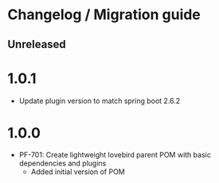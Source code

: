 # Changelog / Migration guide

## Unreleased
# 1.0.1
- Update plugin version to match spring boot 2.6.2

# 1.0.0
- PF-701: Create lightweight lovebird parent POM with basic dependencies and plugins
    - Added initial version of POM